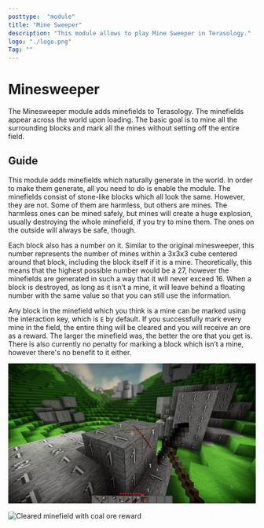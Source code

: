 ```yaml
---
posttype:  "module"  
title: "Mine Sweeper"
description: "This module allows to play Mine Sweeper in Terasology."
logo: "./logo.png"
Tag: ""
---
```

# Minesweeper

The Minesweeper module adds minefields to Terasology. The minefields appear across the world upon loading. The basic goal is to mine all the surrounding blocks and mark all the mines without setting off the entire field.

## Guide

This module adds minefields which naturally generate in the world. In order to make them generate, all you need to do is enable the module. The minefields consist of stone-like blocks which all look the same. However, they are not. Some of them are harmless, but others are mines. The harmless ones can be mined safely, but mines will create a huge explosion, usually destroying the whole minefield, if you try to mine them. The ones on the outside will always be safe, though.

Each block also has a number on it. Similar to the original minesweeper, this number represents the number of mines within a 3x3x3 cube centered around that block, including the block itself if it is a mine. Theoretically, this means that the highest possible number would be a 27, however the minefields are generated in such a way that it will never exceed 16. When a block is destroyed, as long as it isn’t a mine, it will leave behind a floating number with the same value so that you can still use the information.

Any block in the minefield which you think is a mine can be marked using the interaction key, which is `E` by default. If you successfully mark every mine in the field, the entire thing will be cleared and you will receive an ore as a reward. The larger the minefield was, the better the ore that you get is. There is also currently no penalty for marking a block which isn’t a mine, however there's no benefit to it either.

![Minefield with some blocks mined and one mine marked](https://raw.githubusercontent.com/Terasology/Minesweeper/master/image.png)

![Cleared minefield with coal ore reward](https://user-images.githubusercontent.com/1063833/33593053-ad1a4692-d95b-11e7-9116-21ccec981536.jpg)
